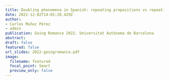 ```yaml
---
title: Doubling phenomena in Spanish: repeating propositions vs repeating predicates
date: 2022-12-02T14:01:28.429Z
author: 
- Carlos Muñoz Pérez
- admin
publication: Going Romance 2022. Universitat Autònoma de Barcelona
abstract:
draft: false
featured: false
url_slides: 2022-goingromance.pdf
image:
  filename: featured
  focal_point: Smart
  preview_only: false
---
```

